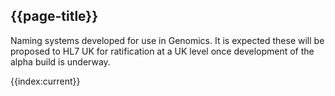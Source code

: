 ## {{page-title}}

Naming systems developed for use in Genomics. It is expected these will be proposed to HL7 UK for ratification at a UK level once development of the alpha build is underway.

<!--
@```
from
	NamingSystem
select
	name, id, kind, description
order by
  name
```
-->
{{index:current}}